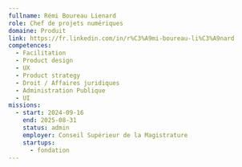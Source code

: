 ```yaml
---
fullname: Rémi Boureau Lienard
role: Chef de projets numériques
domaine: Produit
link: https://fr.linkedin.com/in/r%C3%A9mi-boureau-li%C3%A9nard
competences:
  - Facilitation
  - Product design
  - UX
  - Product strategy
  - Droit / Affaires juridiques
  - Administration Publique
  - UI
missions:
  - start: 2024-09-16
    end: 2025-08-31
    status: admin
    employer: Conseil Supérieur de la Magistrature
    startups:
      - fondation
---
```

